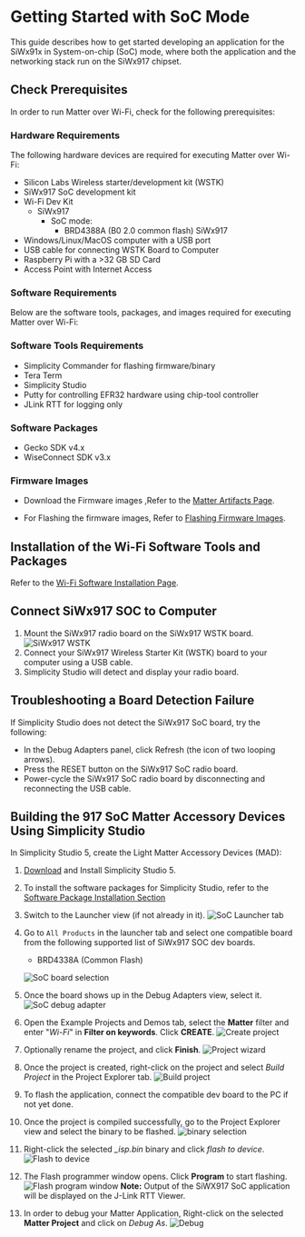 # Getting Started with SoC Mode

This guide describes how to get started developing an application for the SiWx91x in System-on-chip (SoC) mode, where both the application and the networking stack run on the SiWx917 chipset.

## Check Prerequisites

In order to run Matter over Wi-Fi, check for the following prerequisites:

### Hardware Requirements

The following hardware devices are required for executing Matter over Wi-Fi:

- Silicon Labs Wireless starter/development kit (WSTK)
- SiWx917 SoC development kit
- Wi-Fi Dev Kit
  - SiWx917
    - SoC mode:
      - BRD4388A (B0 2.0 common flash)
             SiWx917
- Windows/Linux/MacOS computer with a USB port
- USB cable for connecting WSTK Board to Computer
- Raspberry Pi with a >32 GB SD Card
- Access Point with Internet Access

### Software Requirements

Below are the software tools, packages, and images required for executing Matter over Wi-Fi:

### Software Tools Requirements

- Simplicity Commander for flashing firmware/binary
- Tera Term
- Simplicity Studio
- Putty for controlling EFR32 hardware using chip-tool controller
- JLink RTT for logging only

### Software Packages

- Gecko SDK v4.x
- WiseConnect SDK v3.x

### Firmware Images

- Download the Firmware images ,Refer to the [Matter Artifacts Page](/matter/<docspace-docleaf-version>/matter-prerequisites/matter-artifacts#siwx917-firmware-for-siwx917-soc).

- For Flashing the firmware images, Refer to [Flashing Firmware Images](/matter/<docspace-docleaf-version>/matter-wifi-run-demo/loading-firmware-for-ncp-and-soc-boards).

## Installation of the Wi-Fi Software Tools and Packages

Refer to the [Wi-Fi Software Installation Page](./software-installation).

## Connect SiWx917 SOC to Computer

1. Mount the SiWx917 radio board on the SiWx917 WSTK board.
![SiWx917 WSTK](./images/mount-soc.png)
2. Connect your SiWx917 Wireless Starter Kit (WSTK) board to your computer using a USB cable.
3. Simplicity Studio will detect and display your radio board.

## Troubleshooting a Board Detection Failure

If Simplicity Studio does not detect the SiWx917 SoC board, try the following:

- In the Debug Adapters panel, click Refresh (the icon of two looping arrows).
- Press the RESET button on the SiWx917 SoC radio board.
- Power-cycle the SiWx917 SoC radio board by disconnecting and reconnecting the USB cable.

## Building the 917 SoC Matter Accessory Devices Using Simplicity Studio

In Simplicity Studio 5, create the Light Matter Accessory Devices (MAD):

1. [Download](https://www.silabs.com/developers/simplicity-studio) and Install Simplicity Studio 5.
2. To install the software packages for Simplicity Studio, refer to the [Software Package Installation Section](/matter/<docspace-docleaf-version>/matter-wifi-getting-started-example/software-installation#installation-of-software-packages)

3. Switch to the Launcher view (if not already in it).
![SoC Launcher tab](./images/SiWx917-soc-launcer-tab.png)

4. Go to `All Products` in the launcher tab and select one compatible board from the following supported list of SiWx917 SOC dev boards.

   - BRD4338A (Common Flash)

   ![SoC board selection](./images/SiWx917-soc-board-selection.png)

5. Once the board shows up in the Debug Adapters view, select it.
![SoC debug adapter](./images/SiWx917-soc-debug-adapter.png)

6. Open the Example Projects and Demos tab, select the **Matter** filter and enter "*Wi-Fi*" in **Filter on keywords**. Click **CREATE**.
![Create project](./images/SiWx917-soc-create-wifi-projects.png)

7. Optionally rename the project, and click **Finish**.
![Project wizard](./images/SiWx917-soc-project-wizard.png)

8. Once the project is created, right-click on the project and select *Build Project* in the Project Explorer tab.
![Build project](./images/SiWx917-soc-build-wifi-project.png)

9. To flash the application, connect the compatible dev board to the PC if not yet done.
10. Once the project is compiled successfully, go to the Project Explorer view and select the binary to be flashed.
![binary selection](./images/SiWx917-soc-isp-binary-selection.png)

11. Right-click the selected *_isp.bin* binary and click *flash to device*.
![Flash to device](./images/SiWx917-soc-flash-todevice.png)

12. The Flash programmer window opens. Click **Program** to start flashing.
![Flash program window](./images/SiWx917-soc-flash-program.png)
   **Note:** Output of the SiWX917 SoC application will be displayed on the J-Link RTT Viewer.

13.  In order to debug your Matter Application, Right-click on the selected **Matter Project** and click on *Debug As*.
![Debug](./images/SiWx917-soc-debug.png)